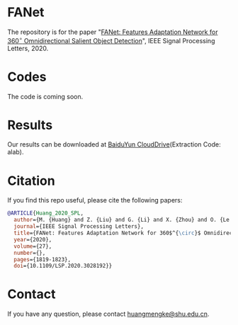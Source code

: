 # FANet

The repository is for the paper "[FANet: Features Adaptation Network for 360$^{\circ}$ Omnidirectional Salient Object Detection](https://ieeexplore.ieee.org/document/9211754)", IEEE Signal Processing Letters, 2020.

# Codes

The code is coming soon.

# Results

Our results can be downloaded at [BaiduYun CloudDrive](https://pan.baidu.com/s/1RfjZM73D472W6KO5n-8v1w)(Extraction Code: alab).

# Citation

If you find this repo useful, please cite the following papers:

```bibtex
@ARTICLE{Huang_2020_SPL,
  author={M. {Huang} and Z. {Liu} and G. {Li} and X. {Zhou} and O. {Le Meur}},
  journal={IEEE Signal Processing Letters}, 
  title={FANet: Features Adaptation Network for 360$^{\circ}$ Omnidirectional Salient Object Detection}, 
  year={2020},
  volume={27},
  number={},
  pages={1819-1823},
  doi={10.1109/LSP.2020.3028192}}
```

# Contact

If you have any question, please contact [huangmengke@shu.edu.cn](huangmengke@shu.edu.cn).

